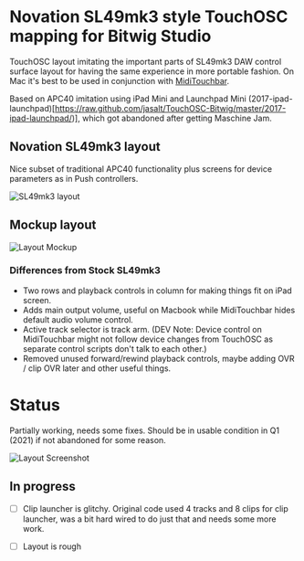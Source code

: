 # Novation SL49mk3 style TouchOSC mapping for Bitwig Studio
TouchOSC layout imitating the important parts of SL49mk3 DAW control surface layout for having the same experience in more portable fashion. On Mac it's best to be used in conjunction with [MidiTouchbar](https://urbanlienert.com/miditouchbar/).

Based on APC40 imitation using iPad Mini and Launchpad Mini (2017-ipad-launchpad)[https://raw.github.com/jasalt/TouchOSC-Bitwig/master/2017-ipad-launchpad/)], which got abandoned after getting Maschine Jam.

## Novation SL49mk3 layout

Nice subset of traditional APC40 functionality plus screens for device parameters as in Push controllers.

![SL49mk3 layout](https://raw.github.com/jasalt/TouchOSC-Bitwig/master/2021-ipad-touchbar/media/sl49mk3.jpg)

## Mockup layout
![Layout Mockup](https://raw.github.com/jasalt/TouchOSC-Bitwig/master/2021-ipad-touchbar/media/210122-mockup-1.jpg)

### Differences from Stock SL49mk3
- Two rows and playback controls in column for making things fit on iPad screen.
- Adds main output volume, useful on Macbook while MidiTouchbar hides default audio volume control.
- Active track selector is track arm. (DEV Note: Device control on MidiTouchbar might not follow device changes from TouchOSC as separate control scripts don't talk to each other.)
- Removed unused forward/rewind playback controls, maybe adding OVR / clip OVR later and other useful things.

# Status
Partially working, needs some fixes. Should be in usable condition in Q1 (2021) if not abandoned for some reason.

![Layout Screenshot](https://raw.github.com/jasalt/TouchOSC-Bitwig/master/2021-ipad-touchbar/media/210122-demo-1.jpg)

## In progress
- [ ] Clip launcher is glitchy. Original code used 4 tracks and 8 clips for clip launcher, was a bit hard wired to do just that and needs some more work.
- [ ] Layout is rough


